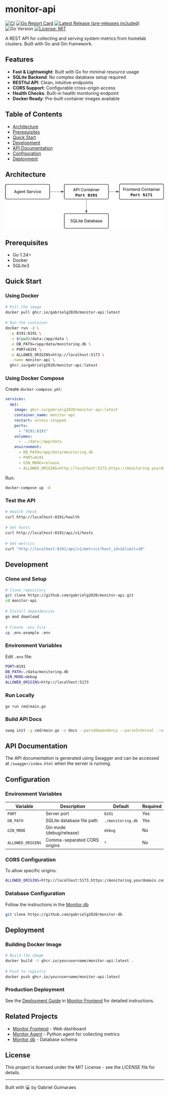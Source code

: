 # monitor-api

[![CI](https://github.com/gabrielg2020/monitor-api/actions/workflows/ci.yml/badge.svg)](https://github.com/gabrielg2020/monitor-api/actions/workflows/ci.yml)
[![Go Report Card](https://goreportcard.com/badge/github.com/gabrielg2020/monitor-api)](https://goreportcard.com/report/github.com/gabrielg2020/monitor-api)
[![Latest Release (pre-releases included)](https://img.shields.io/github/v/release/gabrielg2020/monitor-api?include_prereleases&logo=github)](https://github.com/gabrielg2020/monitor-api/releases)
![Go Version](https://img.shields.io/github/go-mod/go-version/gabrielg2020/monitor-api)
[![License: MIT](https://img.shields.io/badge/License-MIT-yellow.svg)](https://opensource.org/licenses/MIT)
<!-- TODO: need to update cd workflow to show as passing! [![CD](https://github.com/gabrielg2020/monitor-api/actions/workflows/cd.yml/badge.svg)](https://github.com/gabrielg2020/monitor-api/actions/workflows/cd.yml) -->

A REST API for collecting and serving system metrics from homelab clusters. Built with Go and Gin framework.

## Features

- **Fast & Lightweight**: Built with Go for minimal resource usage
- **SQLite Backend**: No complex database setup required
- **RESTful API**: Clean, intuitive endpoints
- **CORS Support**: Configurable cross-origin access
- **Health Checks**: Built-in health monitoring endpoint
- **Docker Ready**: Pre-built container images available

## Table of Contents

- [Architecture](#architecture)
- [Prerequisites](#prerequisites)
- [Quick Start](#quick-start)
- [Development](#development)
- [API Documentation](#api-documentation)
- [Configuration](#configuration)
- [Deployment](#deployment)

## Architecture

![Architecture Preview](architecture.png)

## Prerequisites

- Go 1.24+
- Docker
- SQLite3

## Quick Start

### Using Docker

```bash
# Pull the image
docker pull ghcr.io/gabrielg2020/monitor-api:latest

# Run the container
docker run -d \
  -p 8191:8191 \
  -v $(pwd)/data:/app/data \
  -e DB_PATH=/app/data/monitoring.db \
  -e PORT=8191 \
  -e ALLOWED_ORIGINS=http://localhost:5173 \
  --name monitor-api \
  ghcr.io/gabrielg2020/monitor-api:latest
```

### Using Docker Compose

Create `docker-compose.yml`:
```yaml
services:
  api:
    image: ghcr.io/gabrielg2020/monitor-api:latest
    container_name: monitor-api
    restart: unless-stopped
    ports:
      - "8191:8191"
    volumes:
      - ../data:/app/data
    environment:
      - DB_PATH=/app/data/monitoring.db
      - PORT=8191
      - GIN_MODE=release
      - ALLOWED_ORIGINS=http://localhost:5173,https://monitoring.yourdomain.com
```

Run:
```bash
docker-compose up -d
```

### Test the API
```bash
# Health check
curl http://localhost:8191/health

# Get hosts
curl http://localhost:8191/api/v1/hosts

# Get metrics
curl "http://localhost:8191/api/v1/metrics?host_id=1&limit=10"
```

## Development

### Clone and Setup
```bash
# Clone repository
git clone https://github.com/gabrielg2020/monitor-api.git
cd monitor-api

# Install dependencies
go mod download

# Create .env file
cp .env.example .env
```

### Environment Variables

Edit `.env` file:
```bash
PORT=8191
DB_PATH=./data/monitoring.db
GIN_MODE=debug
ALLOWED_ORIGINS=http://localhost:5173
```

### Run Locally
```bash
go run cmd/main.go
```

### Build API Docs
```bash
swag init -g cmd/main.go -o docs --parseDependency --parseInternal --useStructName
```

## API Documentation

The API documentation is generated using Swagger and can be accessed at `/swagger/index.html` when the server is running.

## Configuration

### Environment Variables

| Variable          | Description                  | Default           | Required |
|-------------------|------------------------------|-------------------|----------|
| `PORT`            | Server port                  | `8191`            | Yes      |
| `DB_PATH`         | SQLite database file path    | `./monitoring.db` | Yes      |
| `GIN_MODE`        | Gin mode (debug/release)     | `debug`           | No       |
| `ALLOWED_ORIGINS` | Comma-separated CORS origins | `*`               | No       |

### CORS Configuration

To allow specific origins:
```bash
ALLOWED_ORIGINS=http://localhost:5173,https://monitoring.yourdomain.com
```

### Database Configuration

Follow the instructions in the [Monitor db](https://github.com/gabrielg2020/monitor-db)

```bash
git clone https://github.com/gabrielg2020/monitor-db
```

## Deployment

### Building Docker Image
```bash
# Build the image
docker build -t ghcr.io/yourusername/monitor-api:latest .

# Push to registry
docker push ghcr.io/yourusername/monitor-api:latest
```
### Production Deployment

See the [Deployment Guide](https://github.com/gabrielg2020/monitor-frontend/docs/DEPLOYMENT.md) in [Monitor Frontend](https://github.com/gabrielg2020/monitor-frontend) for detailed instructions.

## Related Projects

- [Monitor Frontend](https://github.com/gabrielg2020/monitor-frontend) - Web dashboard
- [Monitor Agent](https://github.com/gabrielg2020/monitor-agent) - Python agent for collecting metrics
- [Monitor db](https://github.com/gabrielg2020/monitor-db) - Database schema


## License

This project is licensed under the MIT License - see the LICENSE file for details.

---

Built with 💻 by Gabriel Guimaraes
